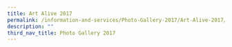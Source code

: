 ```yaml
---
title: Art Alive 2017
permalink: /information-and-services/Photo-Gallery-2017/Art-Alive-2017/permalink
description: ""
third_nav_title: Photo Gallery 2017
---
```

